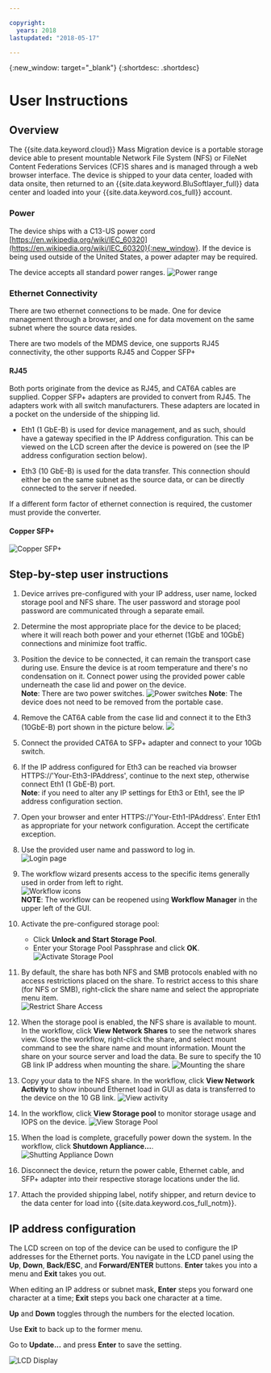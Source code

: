 ```yaml
---

copyright:
  years: 2018
lastupdated: "2018-05-17"

---
```

{:new_window: target="_blank"}
{:shortdesc: .shortdesc}

# User Instructions

## Overview

The {{site.data.keyword.cloud}} Mass Migration device is a portable storage device able to present mountable Network File System (NFS) or FileNet Content Federations Services (CF)S shares and is managed through a web browser interface. The device is shipped to your data center, loaded with data onsite, then returned to an {{site.data.keyword.BluSoftlayer_full}} data center and loaded into your {{site.data.keyword.cos_full}} account.


### Power

The device ships with a C13-US power cord [https://en.wikipedia.org/wiki/IEC_60320](https://en.wikipedia.org/wiki/IEC_60320){:new_window}. If the device is being used outside of the United States, a power adapter may be required.

The device accepts all standard power ranges.
![Power range](/images/PowerRating.png)


### Ethernet Connectivity

There are two ethernet connections to be made. One for device management through a browser, and one for data movement on the same subnet where the source data resides.

There are two models of the MDMS device, one supports RJ45 connectivity, the other supports RJ45 and Copper SFP+ 

#### RJ45
Both ports originate from the device as RJ45, and CAT6A cables are supplied. Copper SFP+ adapters are provided to convert from RJ45.  The adapters work with all switch manufacturers. These adapters are located in a pocket on the underside of the shipping lid.

- Eth1 (1 GbE-B) is used for device management, and as such, should have a gateway specified in the IP Address configuration. This can be viewed on the LCD screen after the device is powered on (see the IP address configuration section below).

- Eth3 (10 GbE-B) is used for the data transfer. This connection should either be on the same subnet as the source data, or can be directly connected to the server if needed.

If a different form factor of ethernet connection is required, the customer must provide the converter.

#### Copper SFP+


 ![Copper SFP+](/images/sfp-ports-sized-port5.png)


## Step-by-step user instructions

1.	Device arrives pre-configured with your IP address, user name, locked storage pool and NFS share. The user password and storage pool password are communicated through a separate email.

2.	Determine the most appropriate place for the device to be placed; where it will reach both power and your ethernet (1GbE and 10GbE) connections and minimize foot traffic.

3.	Position the device to be connected, it can remain the transport case during use. Ensure the device is at room temperature and there's no condensation on it. Connect power using the provided power cable underneath the case lid and power on the device.<br/>
    **Note**: There are two power switches.
    ![Power switches](/images/MDMSPowerSwitch.png)
    **Note**: The device does not need to be removed from the portable case.

4.	Remove the CAT6A cable from the case lid and connect it to the Eth3 (10GbE-B) port shown in the picture below.
    ![](/images/MDMSNewEth1and3.png)

5.	Connect the provided CAT6A to SFP+ adapter and connect to your 10Gb switch.

6.	If the IP address configured for Eth3 can be reached via browser HTTPS://'Your-Eth3-IPAddress', continue to the next step, otherwise connect Eth1 (1 GbE-B) port.<br/>
    **Note**: if you need to alter any IP settings for Eth3 or Eth1, see the IP address configuration section.

7. Open your browser and enter HTTPS://'Your-Eth1-IPAddress'. Enter Eth1 as appropriate for your network configuration. Accept the certificate exception.

8. Use the provided user name and password to log in.<br/>
    ![Login page](/images/Login.png)

9. The workflow wizard presents access to the specific items generally used in order from left to right.<br/>
    ![Workflow icons](/images/workflow.png) <br/>
    **NOTE**: The workflow can be reopened using **Workflow Manager** in the upper left of the GUI.

10.	Activate the pre-configured storage pool:
    - Click **Unlock and Start Storage Pool**.
    - Enter your Storage Pool Passphrase and click **OK**.
    ![Activate Storage Pool](/images/UnlockPool.png)

11. By default, the share has both NFS and SMB protocols enabled with no access restrictions placed on the share. To restrict access to this share (for NFS or SMB), right-click the share name and select the appropriate menu item.<br/>
    ![Restrict Share Access](/images/ShareControls.png)

12. When the storage pool is enabled, the NFS share is available to mount. In the workflow, click **View Network Shares** to see the network shares view. Close the workflow, right-click the share, and select mount command to see the share name and mount information. Mount the share on your source server and load the data. Be sure to specify the 10 GB link IP address when mounting the share.
    ![Mounting the share](/images/MountCommand.png)

13. Copy your data to the NFS share. In the workflow, click **View Network Activity** to show inbound Ethernet load in GUI as data is transferred to the device on the 10 GB link.
    ![View activity](/images/UserGuide13.png)

14. In the workflow, click **View Storage pool** to monitor storage usage and IOPS on the device.
    ![View Storage Pool](/images/UserGuide14.png)

15.	When the load is complete, gracefully power down the system. In the workflow, click **Shutdown Appliance...**.  
    ![Shutting Appliance Down](/images/Shutdown.png)

16.	Disconnect the device, return the power cable, Ethernet cable, and SFP+ adapter into their respective storage locations under the lid.

17.	Attach the provided shipping label, notify shipper, and return device to the data center for load into {{site.data.keyword.cos_full_notm}}.


## IP address configuration

The LCD screen on top of the device can be used to configure the IP addresses for the Ethernet ports. You navigate in the LCD panel using the **Up**, **Down**, **Back/ESC**, and **Forward/ENTER** buttons. **Enter** takes you into a menu and **Exit** takes you out.

When editing an IP address or subnet mask, **Enter** steps you forward one character at a time; **Exit** steps you back one character at a time. 

**Up** and **Down** toggles through the numbers for the elected location.

Use **Exit** to back up to the former menu.  

Go to **Update...** and press **Enter** to save the setting.

  ![LCD Display](/images/MDMSLCD.png)
